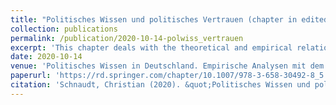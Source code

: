 ```yaml
---
title: "Politisches Wissen und politisches Vertrauen (chapter in edited volume)"
collection: publications
permalink: /publication/2020-10-14-polwiss_vertrauen
excerpt: 'This chapter deals with the theoretical and empirical relationship between political knowledge and political trust. Based on data from the German General Social Survey (ALLBUS) 2018, the chapter analyzes the impact of political knowledge on the dimensional structure of political trust. In addition, it investigates possible direct and moderating effects of political knowledge on trust in representative and regulative institutions.'
date: 2020-10-14
venue: 'Politisches Wissen in Deutschland. Empirische Analysen mit dem ALLBUS 2018, edited by Markus Tausendpfund and Bettina Westle'
paperurl: 'https://rd.springer.com/chapter/10.1007/978-3-658-30492-8_5'
citation: 'Schnaudt, Christian (2020). &quot;Politisches Wissen und politisches Vertrauen.&quot; In Markus Tausendpfund and Bettina Westle (eds), <i>Politisches Wissen in Deutschland. Empirische Analysen mit dem ALLBUS 2018</i>. Wiesbaden: Springer VS, 127-164.'
---
```

